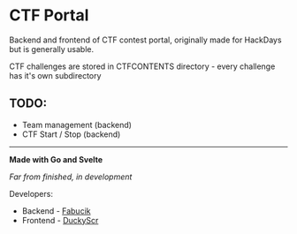 # CTF Portal

Backend and frontend of CTF contest portal, originally made for HackDays but is generally usable.

CTF challenges are stored in CTFCONTENTS directory - every challenge has it's own subdirectory

## TODO:
- Team management (backend)
- CTF Start / Stop (backend)

---

**Made with Go and Svelte**

*Far from finished, in development*

Developers:
- Backend - [Fabucik](https://github.com/Fabucik)
- Frontend - [DuckyScr](https://github.com/DuckyScr)
